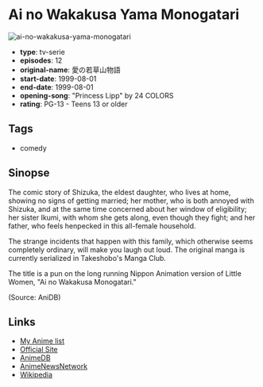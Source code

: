 # Ai no Wakakusa Yama Monogatari

![ai-no-wakakusa-yama-monogatari](https://cdn.myanimelist.net/images/anime/9/13279.jpg)

-   **type**: tv-serie
-   **episodes**: 12
-   **original-name**: 愛の若草山物語
-   **start-date**: 1999-08-01
-   **end-date**: 1999-08-01
-   **opening-song**: "Princess Lipp" by 24 COLORS
-   **rating**: PG-13 - Teens 13 or older

## Tags

-   comedy

## Sinopse

The comic story of Shizuka, the eldest daughter, who lives at home, showing no signs of getting married; her mother, who is both annoyed with Shizuka, and at the same time concerned about her window of eligibility; her sister Ikumi, with whom she gets along, even though they fight; and her father, who feels henpecked in this all-female household.

The strange incidents that happen with this family, which otherwise seems completely ordinary, will make you laugh out loud. The original manga is currently serialized in Takeshobo's Manga Club.

The title is a pun on the long running Nippon Animation version of Little Women, "Ai no Wakakusa Monogatari."

(Source: AniDB)

## Links

-   [My Anime list](https://myanimelist.net/anime/6075/Ai_no_Wakakusa_Yama_Monogatari)
-   [Official Site](http://www.gainax.co.jp/anime/awaawa/waka/index.html)
-   [AnimeDB](http://anidb.info/perl-bin/animedb.pl?show=anime&aid=3065)
-   [AnimeNewsNetwork](http://www.animenewsnetwork.com/encyclopedia/anime.php?id=1062)
-   [Wikipedia](http://ja.wikipedia.org/wiki/アニメ愛のあわあわアワー)
